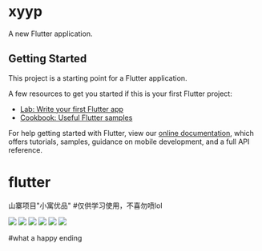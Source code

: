 # xyyp

A new Flutter application.

## Getting Started

This project is a starting point for a Flutter application.

A few resources to get you started if this is your first Flutter project:

- [Lab: Write your first Flutter app](https://flutter.dev/docs/get-started/codelab)
- [Cookbook: Useful Flutter samples](https://flutter.dev/docs/cookbook)

For help getting started with Flutter, view our
[online documentation](https://flutter.dev/docs), which offers tutorials,
samples, guidance on mobile development, and a full API reference.
# flutter
山寨项目"小寓优品" #仅供学习使用，不喜勿喷lol


![](shortcut/a.jpg)
![](shortcut/b.jpg)
![](shortcut/c.jpg)
![](shortcut/d.jpg)
![](shortcut/e.jpg)
![](shortcut/f.jpg)

#what a happy ending

